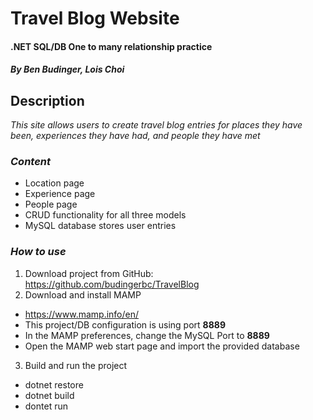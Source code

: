 # Travel Blog Website

#### .NET SQL/DB One to many relationship practice

##### By Ben Budinger, Lois Choi

## Description

_This site allows users to create travel blog entries for places they have been, experiences they have had, and people they have met_

### _Content_ ###

- Location page
- Experience page
- People page
- CRUD functionality for all three models
- MySQL database stores user entries

### _How to use_ ###

1. Download project from GitHub: https://github.com/budingerbc/TravelBlog
2. Download and install MAMP
  * https://www.mamp.info/en/
  * This project/DB configuration is using port **8889**
  * In the MAMP preferences, change the MySQL Port to **8889**
  * Open the MAMP web start page and import the provided database
3. Build and run the project
  * dotnet restore
  * dotnet build
  * dontet run
